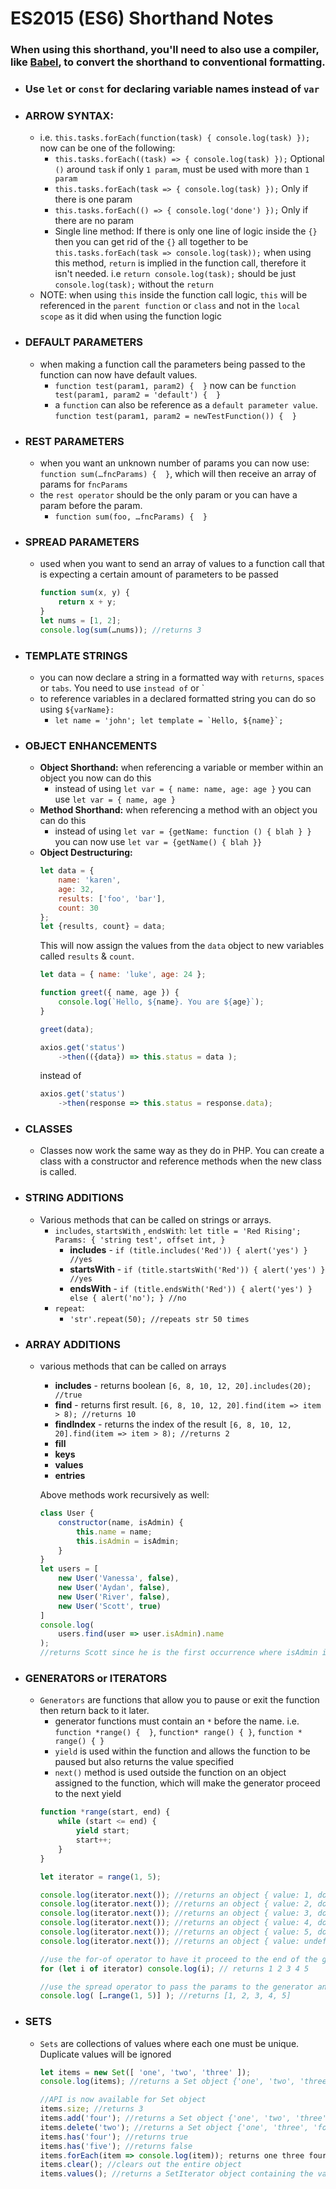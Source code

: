 # ES2015 (ES6) Shorthand Notes

### When using this shorthand, you'll need to also use a compiler, like [Babel](https://babeljs.io/), to convert the shorthand to conventional formatting.

* ### Use `let` or `const` for declaring variable names instead of `var`
* ### ARROW SYNTAX:
    * i.e. `this.tasks.forEach(function(task) { console.log(task) });` now can be one of the following:
        * `this.tasks.forEach((task) => { console.log(task) });` Optional `()` around `task` if only `1 param`, must be used with more than `1 param`
        * `this.tasks.forEach(task => { console.log(task) });` Only if there is one param
        * `this.tasks.forEach(() => { console.log('done') });` Only if there are no param
        * Single line method: If there is only one line of logic inside the `{}` then you can get rid of the `{}` all together to be `this.tasks.forEach(task => console.log(task));` when using this method, `return` is implied in the function call, therefore it isn't needed. i.e `return console.log(task);` should be just `console.log(task);` without the `return`
    * NOTE: when using `this` inside the function call logic, `this` will be referenced in the `parent function` or `class` and not in the `local scope` as it did when using the function logic
* ### DEFAULT PARAMETERS
    * when making a function call the parameters being passed to the function can now have default values.
        * `function test(param1, param2) {  }`  now can be `function test(param1, param2 = 'default') {  }`
        * a `function` can also be reference as a `default parameter value`. `function test(param1, param2 = newTestFunction()) {  }`
* ### REST PARAMETERS
    * when you want an unknown number of params you can now use: `function sum(…fncParams) {  }`, which will then receive an array of params for `fncParams`
    * the `rest operator` should be the only param or you can have a param before the param.
        * `function sum(foo, …fncParams) {  }`
* ### SPREAD PARAMETERS
    * used when you want to send an array of values to a function call that is expecting a certain amount of parameters to be passed
        ```js
        function sum(x, y) { 
            return x + y; 
        } 
        let nums = [1, 2]; 
        console.log(sum(…nums)); //returns 3
        ```
* ### TEMPLATE STRINGS
    * you can now declare a string in a formatted way with `returns`, `spaces` or `tabs`. You need to use ` instead of ` or `
    * to reference variables in a declared formatted string you can do so using `${varName}:`
        * ``let name = 'john'; let template = `Hello, ${name}`;`` 
* ### OBJECT ENHANCEMENTS
    * **Object Shorthand:** when referencing a variable or member within an object you now can do this
        * instead of using `let var = { name: name, age: age }` you can use `let var = { name, age }`
    * **Method Shorthand:** when referencing a method with an object you can do this
        * instead of using `let var = {getName: function () { blah } }` you can now use `let var = {getName() { blah }}`
    * **Object Destructuring:** 
        ```js
        let data = {
            name: 'karen', 
            age: 32, 
            results: ['foo', 'bar'], 
            count: 30
        }; 
        let {results, count} = data;
        ```
        This will now assign the values from the `data` object to new variables called `results` & `count`.
        ```js
        let data = { name: 'luke', age: 24 }; 
        
        function greet({ name, age }) {
            console.log(`Hello, ${name}. You are ${age}`);
        }
        
        greet(data);
        ```
        ```js
        axios.get('status')
            ->then(({data}) => this.status = data ); 
        ```
        instead of
        ```js
        axios.get('status')
            ->then(response => this.status = response.data);
        ```

* ### CLASSES
    * Classes now work the same way as they do in PHP. You can create a class with a constructor and reference methods when the new class is called.
* ### STRING ADDITIONS
    * Various methods that can be called on strings or arrays.
        * `includes`, `startsWith` , `endsWith`: `let title = 'Red Rising'; Params: { 'string test', offset int, }`
            * **includes** - `if (title.includes('Red')) { alert('yes') } //yes`
            * **startsWith** - `if (title.startsWith('Red')) { alert('yes') } //yes`
            * **endsWith** - `if (title.endsWith('Red')) { alert('yes') } else { alert('no'); } //no`
        * `repeat`: 
            * `'str'.repeat(50); //repeats str 50 times`
* ### ARRAY ADDITIONS
    * various methods that can be called on arrays
        * **includes** - returns boolean `[6, 8, 10, 12, 20].includes(20); //true`
        * **find** - returns first result. `[6, 8, 10, 12, 20].find(item => item > 8); //returns 10`
        * **findIndex** - returns the index of the result `[6, 8, 10, 12, 20].find(item => item > 8); //returns 2`
        * **fill**
        * **keys**
        * **values**
        * **entries**

		Above methods work recursively as well:
        ```js
		class User {
			constructor(name, isAdmin) {
				this.name = name;
				this.isAdmin = isAdmin;
			}
		}
		let users = [
			new User('Vanessa', false),
			new User('Aydan', false),
			new User('River', false),
			new User('Scott', true)
		]
		console.log(
			users.find(user => user.isAdmin).name
		);
        //returns Scott since he is the first occurrence where isAdmin is set to true
        ```

* ### GENERATORS or ITERATORS
    * `Generators` are functions that allow you to pause or exit the function then return back to it later.
        * generator functions must contain an `*` before the name. i.e. `function *range() {  }`, `function* range() { }`, `function * range() { }`
        * `yield` is used within the function and allows the function to be paused but also returns the value specified
        * `next()` method is used outside the function on an object assigned to the function, which will make the generator proceed to the next yield
        ```js
		function *range(start, end) {
			while (start <= end) {
				yield start;
				start++;
			}
		}

		let iterator = range(1, 5);

		console.log(iterator.next()); //returns an object { value: 1, done: false }
		console.log(iterator.next()); //returns an object { value: 2, done: false }
		console.log(iterator.next()); //returns an object { value: 3, done: false }
		console.log(iterator.next()); //returns an object { value: 4, done: false }
		console.log(iterator.next()); //returns an object { value: 5, done: false }
		console.log(iterator.next()); //returns an object { value: undefined, done: true }
		
		//use the for-of operator to have it proceed to the end of the generator and only return the value not the entire object
		for (let i of iterator) console.log(i); // returns 1 2 3 4 5

		//use the spread operator to pass the params to the generator and have it return an array of values only, not the object
		console.log( […range(1, 5)] ); //returns [1, 2, 3, 4, 5]
        ```
* ### SETS
    * `Sets` are collections of values where each one must be unique. Duplicate values will be ignored
		```js
		let items = new Set([ 'one', 'two', 'three' ]);
		console.log(items); //returns a Set object {'one', 'two', 'three')
		
		//API is now available for Set object
		items.size; //returns 3
		items.add('four'); //returns a Set object {'one', 'two', 'three', 'four')
		items.delete('two'); //returns a Set object {'one', 'three', 'four')
		items.has('four'); //returns true
		items.has('five'); //returns false
		items.forEach(item => console.log(item)); returns one three four undefined
		items.clear(); //clears out the entire object
		items.values(); //returns a SetIterator object containing the values of the Sets object
        ```